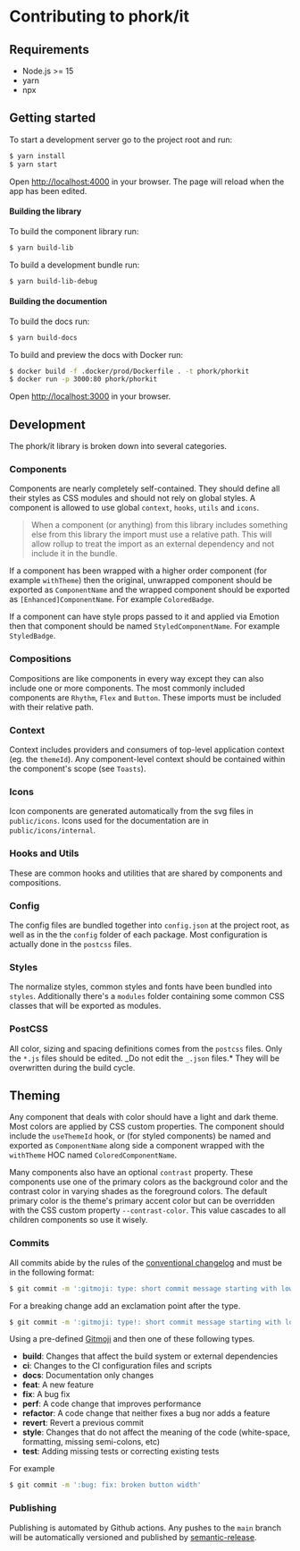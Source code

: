 # Contributing to phork/it

## Requirements

- Node.js >= 15
- yarn
- npx

## Getting started

To start a development server go to the project root and run:

```bash
$ yarn install
$ yarn start
```

Open [http://localhost:4000](http://localhost:4000) in your browser. The page will reload when the app has been edited.

#### Building the library

To build the component library run:

```bash
$ yarn build-lib
```

To build a development bundle run:

```bash
$ yarn build-lib-debug
```

#### Building the documention

To build the docs run:

```bash
$ yarn build-docs
```

To build and preview the docs with Docker run:

```bash
$ docker build -f .docker/prod/Dockerfile . -t phork/phorkit
$ docker run -p 3000:80 phork/phorkit
```

Open [http://localhost:3000](http://localhost:3000) in your browser.

## Development

The phork/it library is broken down into several categories.

### Components

Components are nearly completely self-contained. They should define all their styles as CSS modules and should not rely on global styles. A component is allowed to use global `context`, `hooks`, `utils` and `icons`.

> When a component (or anything) from this library includes something else from this library the import must use a relative path. This will allow rollup to treat the import as an external dependency and not include it in the bundle.

If a component has been wrapped with a higher order component (for example `withTheme`) then the original, unwrapped component should be exported as `ComponentName` and the wrapped component should be exported as `[Enhanced]ComponentName`. For example `ColoredBadge`.

If a component can have style props passed to it and applied via Emotion then that component should be named `StyledComponentName`. For example `StyledBadge`.

### Compositions

Compositions are like components in every way except they can also include one or more components. The most commonly included components are `Rhythm`, `Flex` and `Button`. These imports must be included with their relative path.

### Context

Context includes providers and consumers of top-level application context (eg. the `themeId`). Any component-level context should be contained within the component's scope (see `Toasts`).

### Icons

Icon components are generated automatically from the svg files in `public/icons`. Icons used for the documentation are in `public/icons/internal`.

### Hooks and Utils

These are common hooks and utilities that are shared by components and compositions.

### Config

The config files are bundled together into `config.json` at the project root, as well as in the the `config` folder of each package. Most configuration is actually done in the `postcss` files.

### Styles

The normalize styles, common styles and fonts have been bundled into `styles`. Additionally there's a `modules` folder containing some common CSS classes that will be exported as modules.

### PostCSS

All color, sizing and spacing definitions comes from the `postcss` files. Only the `*.js` files should be edited. _Do not edit the `_.json` files.\* They will be overwritten during the build cycle.

## Theming

Any component that deals with color should have a light and dark theme. Most colors are applied by CSS custom properties. The component should include the `useThemeId` hook, or (for styled components) be named and exported as `ComponentName` along side a component wrapped with the `withTheme` HOC named `ColoredComponentName`.

Many components also have an optional `contrast` property. These components use one of the primary colors as the background color and the contrast color in varying shades as the foreground colors. The default primary color is the theme's primary accent color but can be overridden with the CSS custom property `--contrast-color`. This value cascades to all children components so use it wisely.

### Commits

All commits abide by the rules of the [conventional changelog](https://github.com/conventional-changelog/commitlint) and must be in the following format:

```bash
$ git commit -m ':gitmoji: type: short commit message starting with lowercase'
```

For a breaking change add an exclamation point after the type.

```bash
$ git commit -m ':gitmoji: type!: short commit message starting with lowercase'
```

Using a pre-defined [Gitmoji](https://gitmoji.dev/) and then one of these following types.

- **build**: Changes that affect the build system or external dependencies
- **ci**: Changes to the CI configuration files and scripts
- **docs**: Documentation only changes
- **feat**: A new feature
- **fix**: A bug fix
- **perf**: A code change that improves performance
- **refactor**: A code change that neither fixes a bug nor adds a feature
- **revert**: Revert a previous commit
- **style**: Changes that do not affect the meaning of the code (white-space, formatting, missing semi-colons, etc)
- **test**: Adding missing tests or correcting existing tests

For example

```bash
$ git commit -m ':bug: fix: broken button width'
```

### Publishing

Publishing is automated by Github actions. Any pushes to the `main` branch will be automatically versioned and published by [semantic-release](https://semantic-release.gitbook.io/semantic-release/).
